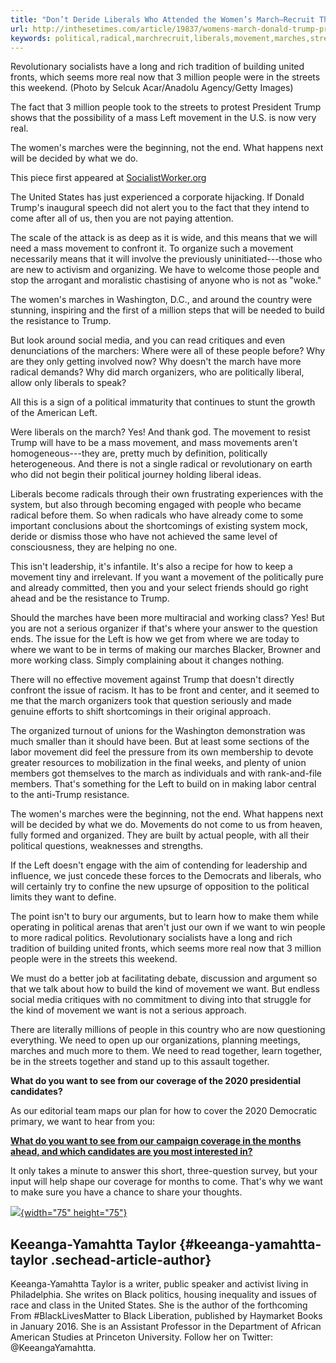 ```yaml
---
title: "Don’t Deride Liberals Who Attended the Women’s March—Recruit Them to Radical Politics"
url: http://inthesetimes.com/article/19837/womens-march-donald-trump-protest-radical-politics-socialism
keywords: political,radical,marchrecruit,liberals,movement,marches,streets,million,deride,come,mass,left,politics,womens,attended
---
```

Revolutionary socialists have a long and rich tradition of building united fronts, which seems more real now that 3 million people were in the streets this weekend. (Photo by Selcuk Acar/Anadolu Agency/Getty Images)

The fact that 3 million people took to the streets to protest President Trump shows that the possibility of a mass Left movement in the U.S. is now very real.

The women\'s marches were the beginning, not the end. What happens next will be decided by what we do.

This piece first appeared at [SocialistWorker.org](https://socialistworker.org/2017/01/24/dont-shame-the-first-steps-of-a-resistance)

The United States has just experienced a corporate hijacking. If Donald Trump\'s inaugural speech did not alert you to the fact that they intend to come after all of us, then you are not paying attention.

The scale of the attack is as deep as it is wide, and this means that we will need a mass movement to confront it. To organize such a movement necessarily means that it will involve the previously uninitiated---those who are new to activism and organizing. We have to welcome those people and stop the arrogant and moralistic chastising of anyone who is not as "woke."

The women\'s marches in Washington, D.C., and around the country were stunning, inspiring and the first of a million steps that will be needed to build the resistance to Trump.

But look around social media, and you can read critiques and even denunciations of the marchers: Where were all of these people before? Why are they only getting involved now? Why doesn\'t the march have more radical demands? Why did march organizers, who are politically liberal, allow only liberals to speak?

All this is a sign of a political immaturity that continues to stunt the growth of the American Left.

Were liberals on the march? Yes! And thank god. The movement to resist Trump will have to be a mass movement, and mass movements aren\'t homogeneous---they are, pretty much by definition, politically heterogeneous. And there is not a single radical or revolutionary on earth who did not begin their political journey holding liberal ideas.

Liberals become radicals through their own frustrating experiences with the system, but also through becoming engaged with people who became radical before them. So when radicals who have already come to some important conclusions about the shortcomings of existing system mock, deride or dismiss those who have not achieved the same level of consciousness, they are helping no one.

This isn\'t leadership, it\'s infantile. It\'s also a recipe for how to keep a movement tiny and irrelevant. If you want a movement of the politically pure and already committed, then you and your select friends should go right ahead and be the resistance to Trump.

Should the marches have been more multiracial and working class? Yes! But you are not a serious organizer if that\'s where your answer to the question ends. The issue for the Left is how we get from where we are today to where we want to be in terms of making our marches Blacker, Browner and more working class. Simply complaining about it changes nothing.

There will no effective movement against Trump that doesn\'t directly confront the issue of racism. It has to be front and center, and it seemed to me that the march organizers took that question seriously and made genuine efforts to shift shortcomings in their original approach.

The organized turnout of unions for the Washington demonstration was much smaller than it should have been. But at least some sections of the labor movement did feel the pressure from its own membership to devote greater resources to mobilization in the final weeks, and plenty of union members got themselves to the march as individuals and with rank-and-file members. That\'s something for the Left to build on in making labor central to the anti-Trump resistance.

The women\'s marches were the beginning, not the end. What happens next will be decided by what we do. Movements do not come to us from heaven, fully formed and organized. They are built by actual people, with all their political questions, weaknesses and strengths.

If the Left doesn\'t engage with the aim of contending for leadership and influence, we just concede these forces to the Democrats and liberals, who will certainly try to confine the new upsurge of opposition to the political limits they want to define.

The point isn\'t to bury our arguments, but to learn how to make them while operating in political arenas that aren\'t just our own if we want to win people to more radical politics. Revolutionary socialists have a long and rich tradition of building united fronts, which seems more real now that 3 million people were in the streets this weekend.

We must do a better job at facilitating debate, discussion and argument so that we talk about how to build the kind of movement we want. But endless social media critiques with no commitment to diving into that struggle for the kind of movement we want is not a serious approach.

There are literally millions of people in this country who are now questioning everything. We need to open up our organizations, planning meetings, marches and much more to them. We need to read together, learn together, be in the streets together and stand up to this assault together.

**What do you want to see from our coverage of the 2020 presidential candidates?**

As our editorial team maps our plan for how to cover the 2020 Democratic primary, we want to hear from you:

**[What do you want to see from our campaign coverage in the months ahead, and which candidates are you most interested in?](https://www.surveymonkey.com/r/SMMFHFN)**

It only takes a minute to answer this short, three-question survey, but your input will help shape our coverage for months to come. That's why we want to make sure you have a chance to share your thoughts.

[![](/images/made/images/member_photos/photo_321797_75_75_c1.jpg){width="75" height="75"}](/community/profile/321797/)

Keeanga-Yamahtta Taylor {#keeanga-yamahtta-taylor .sechead-article-author}
-----------------------

Keeanga-Yamahtta Taylor is a writer, public speaker and activist living in Philadelphia. She writes on Black politics, housing inequality and issues of race and class in the United States. She is the author of the forthcoming From \#BlackLivesMatter to Black Liberation, published by Haymarket Books in January 2016. She is an Assistant Professor in the Department of African American Studies at Princeton University. Follow her on Twitter: \@KeeangaYamahtta.
